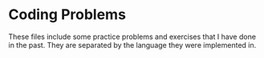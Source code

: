 # Coding Problems

These files include some practice problems and exercises that I have done in the past. They are separated by the language they were implemented in.  

